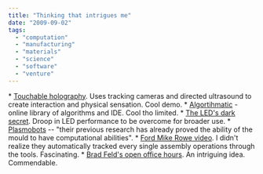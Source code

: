 ```yaml
---
title: "Thinking that intrigues me"
date: "2009-09-02"
tags: 
  - "computation"
  - "manufacturing"
  - "materials"
  - "science"
  - "software"
  - "venture"
---
```


\* [Touchable holography](http://www.youtube.com/watch?v=Y-P1zZAcPuw). Uses tracking cameras and directed ultrasound to create interaction and physical sensation. Cool demo. \* [Algortihmatic](http://www.algorithmatic.com/) \- online library of algorithms and IDE. Cool tho limited. \* [The LED's dark secret](http://www.spectrum.ieee.org/semiconductors/optoelectronics/the-leds-dark-secret/0). Droop in LED performance to be overcome for broader use. \* [Plasmobots](http://www.physorg.com/news170865567.html) -- "their previous research has already proved the ability of the mould to have computational abilities". \* [Ford Mike Rowe video](http://www.thetruthaboutcars.com/ford-quality-is-a-dirty-job/). I didn't realize they automatically tracked every single assembly operations through the tools. Fascinating. \* [Brad Feld's open office hours](http://www.feld.com/wp/archives/2009/08/community-hours-trying-something-new-for-random-meetings.html). An intriguing idea. Commendable.
